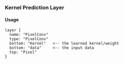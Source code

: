 ### Kernel Prediction Layer

#### Usage
```
layer {
  name: "PixelConv"
  type: "PixelConv"
  bottom: "Kernel"   <-- the learned kernel/weight
  bottom: "data"     <-- the input data
  top: "Pixel"
}
